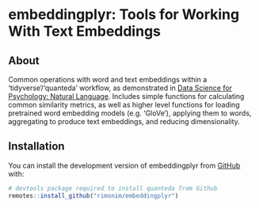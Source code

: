 
<!-- README.md is generated from README.Rmd. Please edit that file -->

# embeddingplyr: Tools for Working With Text Embeddings

<!-- badges: start -->
<!-- badges: end -->

## About

Common operations with word and text embeddings within a
‘tidyverse’/‘quanteda’ workflow, as demonstrated in [Data Science for
Psychology: Natural Language](http://ds4psych.com). Includes simple
functions for calculating common similarity metrics, as well as higher
level functions for loading pretrained word embedding models
(e.g. ‘GloVe’), applying them to words, aggregating to produce text
embeddings, and reducing dimensionality.

## Installation

You can install the development version of embeddingplyr from
[GitHub](https://github.com/) with:

``` r
# devtools package required to install quanteda from Github 
remotes::install_github("rimonim/embeddingplyr") 
```
